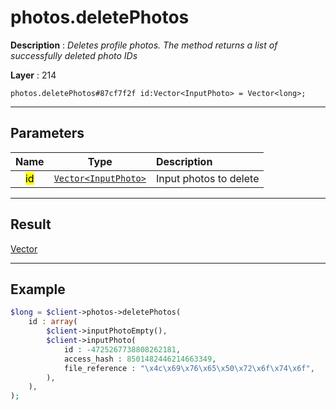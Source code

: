 # photos.deletePhotos

**Description** : *Deletes profile photos\. The method returns a list of successfully deleted photo IDs*

**Layer** : 214

```tl
photos.deletePhotos#87cf7f2f id:Vector<InputPhoto> = Vector<long>;
```

---

## Parameters

| Name | Type | Description |
| :---: | :---: | :--- |
| <mark>id</mark> | [`Vector<InputPhoto>`](type/InputPhoto) | Input photos to delete |

---

## Result

[Vector<long>](type/long)

---

## Example

```php
$long = $client->photos->deletePhotos(
	id : array(
		$client->inputPhotoEmpty(),
		$client->inputPhoto(
			id : -4725267738808262181,
			access_hash : 8501482446214663349,
			file_reference : "\x4c\x69\x76\x65\x50\x72\x6f\x74\x6f",
		),
	),
);
```